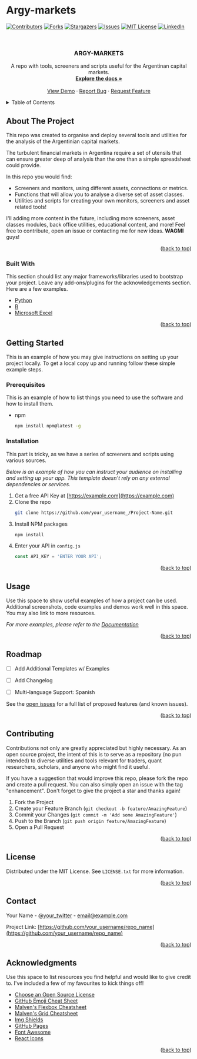 # Argy-markets

<div id="top"></div>
<!--
*** Thanks for checking out the Best-README-Template. If you have a suggestion
*** that would make this better, please fork the repo and create a pull request
*** or simply open an issue with the tag "enhancement".
*** Don't forget to give the project a star!
*** Thanks again! Now go create something AMAZING! :D
-->



<!-- PROJECT SHIELDS -->
<!--
*** I'm using markdown "reference style" links for readability.
*** Reference links are enclosed in brackets [ ] instead of parentheses ( ).
*** See the bottom of this document for the declaration of the reference variables
*** for contributors-url, forks-url, etc. This is an optional, concise syntax you may use.
*** https://www.markdownguide.org/basic-syntax/#reference-style-links
-->
[![Contributors][contributors-shield]][contributors-url]
[![Forks][forks-shield]][forks-url]
[![Stargazers][stars-shield]][stars-url]
[![Issues][issues-shield]][issues-url]
[![MIT License][license-shield]][license-url]
[![LinkedIn][linkedin-shield]][linkedin-url]



<!-- PROJECT LOGO -->
<br />
<div align="center">
  <a href="https://github.com/pjr95/argy-markets>
    <img src="images/logo.png" alt="Logo" width="80" height="80">
  </a>

  <h3 align="center">ARGY-MARKETS</h3>

  <p align="center">
    A repo with tools, screeners and scripts useful for the Argentinan capital markets.
    <br />
    <a href="https://github.com/pjr95/argy-markets"><strong>Explore the docs »</strong></a>
    <br />
    <br />
    <a href="https://github.com/pjr95/argy-markets">View Demo</a>
    ·
    <a href="https://github.com/pjr95/argy-markets/issues">Report Bug</a>
    ·
    <a href="https://github.com/pjr95/argy-markets/issues">Request Feature</a>
  </p>
</div>



<!-- TABLE OF CONTENTS -->
<details>
  <summary>Table of Contents</summary>
  <ol>
    <li>
      <a href="#about-the-project">About The Project</a>
      <ul>
        <li><a href="#built-with">Built With</a></li>
      </ul>
    </li>
    <li>
      <a href="#getting-started">Getting Started</a>
      <ul>
        <li><a href="#prerequisites">Prerequisites</a></li>
        <li><a href="#installation">Installation</a></li>
      </ul>
    </li>
    <li><a href="#usage">Usage</a></li>
    <li><a href="#roadmap">Roadmap</a></li>
    <li><a href="#contributing">Contributing</a></li>
    <li><a href="#license">License</a></li>
    <li><a href="#contact">Contact</a></li>
    <li><a href="#acknowledgments">Acknowledgments</a></li>
  </ol>
</details>



<!-- ABOUT THE PROJECT -->
## About The Project

This repo was created to organise and deploy several tools and utilities for the analysis of the Argentinian capital markets. 

The turbulent financial markets in Argentina require a set of utensils that can ensure greater deep of analysis than the one than a simple spreadsheet could provide.

In this repo you would find:
* Screeners and monitors, using different assets, connections or metrics.
* Functions that will allow you to analyse a diverse set of asset classes.
* Utilities and scripts for creating your own monitors, screeners and asset related tools!

I'll adding more content in the future, including more screeners, asset classes modules, back office utilities, educational content, and more! Feel free to contribute, open an issue or contacting me for new ideas. **WAGMI** guys!


<p align="right">(<a href="#top">back to top</a>)</p>



### Built With

This section should list any major frameworks/libraries used to bootstrap your project. Leave any add-ons/plugins for the acknowledgements section. Here are a few examples.

* [Python](https://www.python.org/)
* [R](https://www.r-project.org/)
* [Microsoft Excel](https://www.microsoft.com/es-ar/microsoft-365/excel)

<p align="right">(<a href="#top">back to top</a>)</p>



<!-- GETTING STARTED -->
## Getting Started

This is an example of how you may give instructions on setting up your project locally.
To get a local copy up and running follow these simple example steps.

### Prerequisites

This is an example of how to list things you need to use the software and how to install them.
* npm
  ```sh
  npm install npm@latest -g
  ```

### Installation

This part is tricky, as we have a series of screeners and scripts using various sources.

_Below is an example of how you can instruct your audience on installing and setting up your app. This template doesn't rely on any external dependencies or services._

1. Get a free API Key at [https://example.com](https://example.com)
2. Clone the repo
   ```sh
   git clone https://github.com/your_username_/Project-Name.git
   ```
3. Install NPM packages
   ```sh
   npm install
   ```
4. Enter your API in `config.js`
   ```js
   const API_KEY = 'ENTER YOUR API';
   ```

<p align="right">(<a href="#top">back to top</a>)</p>



<!-- USAGE EXAMPLES -->
## Usage

Use this space to show useful examples of how a project can be used. Additional screenshots, code examples and demos work well in this space. You may also link to more resources.

_For more examples, please refer to the [Documentation](https://example.com)_

<p align="right">(<a href="#top">back to top</a>)</p>



<!-- ROADMAP -->
## Roadmap


- [ ] Add Additional Templates w/ Examples
- [ ] Add Changelog
- [ ] Multi-language Support: Spanish


See the [open issues](https://github.com/pjr95/argy-markets/issues) for a full list of proposed features (and known issues).

<p align="right">(<a href="#top">back to top</a>)</p>



<!-- CONTRIBUTING -->
## Contributing

Contributions not only are greatly appreciated but highly necessary. As an open source project, the intent of this is to serve as a repository (no pun intended) to diverse utilities and tools relevant for traders, quant researchers, scholars, and anyone who might find it useful.

If you have a suggestion that would improve this repo, please fork the repo and create a pull request. You can also simply open an issue with the tag "enhancement".
Don't forget to give the project a star and thanks again!

1. Fork the Project
2. Create your Feature Branch (`git checkout -b feature/AmazingFeature`)
3. Commit your Changes (`git commit -m 'Add some AmazingFeature'`)
4. Push to the Branch (`git push origin feature/AmazingFeature`)
5. Open a Pull Request

<p align="right">(<a href="#top">back to top</a>)</p>



<!-- LICENSE -->
## License

Distributed under the MIT License. See `LICENSE.txt` for more information.

<p align="right">(<a href="#top">back to top</a>)</p>



<!-- CONTACT -->
## Contact

Your Name - [@your_twitter](https://twitter.com/your_username) - email@example.com

Project Link: [https://github.com/your_username/repo_name](https://github.com/your_username/repo_name)

<p align="right">(<a href="#top">back to top</a>)</p>



<!-- ACKNOWLEDGMENTS -->
## Acknowledgments

Use this space to list resources you find helpful and would like to give credit to. I've included a few of my favourites to kick things off!

* [Choose an Open Source License](https://choosealicense.com)
* [GitHub Emoji Cheat Sheet](https://www.webpagefx.com/tools/emoji-cheat-sheet)
* [Malven's Flexbox Cheatsheet](https://flexbox.malven.co/)
* [Malven's Grid Cheatsheet](https://grid.malven.co/)
* [Img Shields](https://shields.io)
* [GitHub Pages](https://pages.github.com)
* [Font Awesome](https://fontawesome.com)
* [React Icons](https://react-icons.github.io/react-icons/search)

<p align="right">(<a href="#top">back to top</a>)</p>



<!-- MARKDOWN LINKS & IMAGES -->
<!-- https://www.markdownguide.org/basic-syntax/#reference-style-links -->
[contributors-shield]: https://img.shields.io/github/contributors/pjr95/argy-markets.svg?style=for-the-badge
[contributors-url]: https://github.com/pjr95/argy-markets/graphs/contributors
[forks-shield]: https://img.shields.io/github/forks/pjr95/argy-markets.svg?style=for-the-badge
[forks-url]: https://github.com/pjr95/argy-markets/network/members
[stars-shield]: https://img.shields.io/github/stars/pjr95/argy-markets.svg?style=for-the-badge
[stars-url]: hhttps://github.com/pjr95/argy-markets/stargazers
[issues-shield]: https://img.shields.io/github/issues/pjr95/argy-markets.svg?style=for-the-badge
[issues-url]: https://github.com/pjr95/argy-markets/issues
[license-shield]: https://img.shields.io/github/license/pjr95/argy-markets.svg?style=for-the-badge
[license-url]: https://github.com/pjr95/argy-markets/blob/main/LICENSE
[linkedin-shield]: https://img.shields.io/badge/-LinkedIn-black.svg?style=for-the-badge&logo=linkedin&colorB=555
[linkedin-url]: https://www.linkedin.com/in/pjr95/
[product-screenshot]: images/screenshot.png